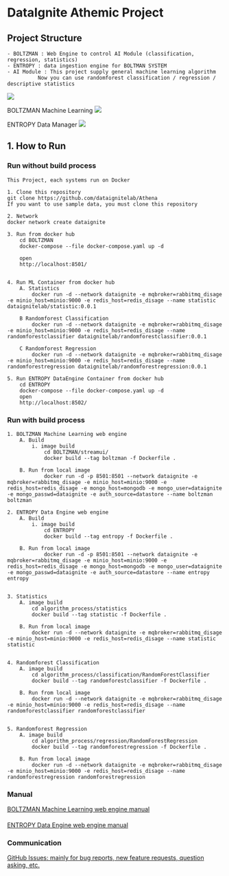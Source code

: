 # DataIgnite Athemic Project
## Project Structure
    - BOLTZMAN : Web Engine to control AI Module (classification, regression, statistics)
    - ENTROPY : data ingestion engine for BOLTMAN SYSTEM
    - AI Module : This project supply general machine learning algorithm
              Now you can use randomforest classification / regression / descriptive statistics

![](C:\Users\prismdata\Documents\gitlab\athemic\features\archi.png)

BOLTZMAN Machine Learning
![](C:\Users\prismdata\Documents\gitlab\athemic\features\BOLTZMAN.png)

ENTROPY Data Manager
![](C:\Users\prismdata\Documents\gitlab\athemic\features\ENTROPY.png)

## 1. How to Run 
### Run without build process 
    This Project, each systems run on Docker

    1. Clone this repository
    git clone https://github.com/dataignitelab/Athena
    If you want to use sample data, you must clone this repository

    2. Network
    docker network create dataignite
	
	3. Run from docker hub
        cd BOLTZMAN
		docker-compose --file docker-compose.yaml up -d
        
        open
        http://localhost:8501/

             
	4. Run ML Container from docker hub
		A. Statistics
            docker run -d --network dataignite -e mqbroker=rabbitmq_disage -e minio_host=minio:9000 -e redis_host=redis_disage --name statistic dataignitelab/statistic:0.0.1
		
		B Randomforest Classification
            docker run -d --network dataignite -e mqbroker=rabbitmq_disage -e minio_host=minio:9000 -e redis_host=redis_disage --name randomforestclassifier dataignitelab/randomforestclassifier:0.0.1

        C Randomforest Regression
            docker run -d --network dataignite -e mqbroker=rabbitmq_disage -e minio_host=minio:9000 -e redis_host=redis_disage --name randomforestregression dataignitelab/randomforestregression:0.0.1
	
	5. Run ENTROPY DataEngine Container from docker hub
        cd ENTROPY
     	docker-compose --file docker-compose.yaml up -d
        open
        http://localhost:8502/

	
### Run with build process
    1. BOLTZMAN Machine Learning web engine
		A. Build
			i. image build
				cd BOLTZMAN/streamui/
				docker build --tag boltzman -f Dockerfile .
				
		B. Run from local image
				docker run -d -p 8501:8501 --network dataignite -e mqbroker=rabbitmq_disage -e minio_host=minio:9000 -e redis_host=redis_disage -e mongo_host=mongodb -e mongo_user=dataignite -e mongo_passwd=dataignite -e auth_source=datastore --name boltzman boltzman
				
	2. ENTROPY Data Engine web engine
		A. Build
			i. image build
				cd ENTROPY
				docker build --tag entropy -f Dockerfile .

		B. Run from local image
				docker run -d -p 8501:8501 --network dataignite -e mqbroker=rabbitmq_disage -e minio_host=minio:9000 -e redis_host=redis_disage -e mongo_host=mongodb -e mongo_user=dataignite -e mongo_passwd=dataignite -e auth_source=datastore --name entropy entropy
				

    3. Statistics
        A. image build
            cd algorithm_process/statistics
            docker build --tag statistic -f Dockerfile .
			
	    B. Run from local image
            docker run -d --network dataignite -e mqbroker=rabbitmq_disage -e minio_host=minio:9000 -e redis_host=redis_disage --name statistic statistic
			

    4. Randomforest Classification
        A. image build
            cd algorithm_process/classification/RandomForestClassifier
            docker build --tag randomforestclassifier -f Dockerfile .
			
	    B. Run from local image
            docker run -d --network dataignite -e mqbroker=rabbitmq_disage -e minio_host=minio:9000 -e redis_host=redis_disage --name randomforestclassifier randomforestclassifier			


    5. Randomforest Regression
        A. image build
            cd algorithm_process/regression/RandomForestRegression
            docker build --tag randomforestregression -f Dockerfile .
			
	    B. Run from local image
            docker run -d --network dataignite -e mqbroker=rabbitmq_disage -e minio_host=minio:9000 -e redis_host=redis_disage --name randomforestregression randomforestregression						
	
### Manual    
<a href="https://datacentric-rnd.notion.site/BOLTZMAN-78ccb7e2eccc4bc2906cceccfc6ae63f?pvs=4" target="_blank">BOLTZMAN Machine Learning web engine manual</a>


#### 
<a href="https://datacentric-rnd.notion.site/ENTROPY-f36ef383a3304190a8555a6bd076e9ae" target="_blank">ENTROPY Data Engine web engine manual</a>

### Communication
<a href="https://github.com/dataignitelab/athemic/issues" target="_blank">GitHub Issues: mainly for bug reports, new feature requests, question asking, etc. </a>


